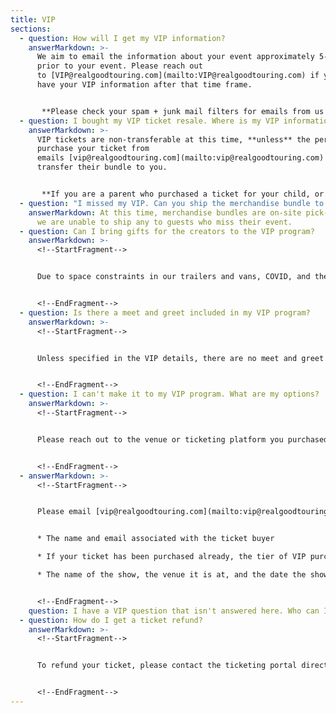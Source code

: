 ```yaml
---
title: VIP
sections:
  - question: How will I get my VIP information?
    answerMarkdown: >-
      We aim to email the information about your event approximately 5-7 days
      prior to your event. Please reach out
      to [VIP@realgoodtouring.com](mailto:VIP@realgoodtouring.com) if you do not
      have your VIP information after that time frame.


       **Please check your spam + junk mail filters for emails from us about your event.**
  - question: I bought my VIP ticket resale. Where is my VIP information?
    answerMarkdown: >-
      VIP tickets are non-transferable at this time, **unless** the person you
      purchase your ticket from
      emails [vip@realgoodtouring.com](mailto:vip@realgoodtouring.com)​ to
      transfer their bundle to you.


       **If you are a parent who purchased a ticket for your child, or you bought the tickets as a gift and they are listed in your name and not the recipient's, please email [vip@realgoodtouring.com](mailto:vip@realgoodtouring.com) ​to explore your options.**
  - question: "I missed my VIP. Can you ship the merchandise bundle to me? "
    answerMarkdown: At this time, merchandise bundles are on-site pick-up only, and
      we are unable to ship any to guests who miss their event.
  - question: Can I bring gifts for the creators to the VIP program?
    answerMarkdown: >-
      <!--StartFragment-->


      Due to space constraints in our trailers and vans, COVID, and the timing of our programs, we are not always able to accommodate storing gifts. While your thoughtfulness and generosity are appreciated, we ask that guests refrain from bringing gifts, or email us in advance to confirm gifts are allowed for your particular tour.


      <!--EndFragment-->
  - question: Is there a meet and greet included in my VIP program?
    answerMarkdown: >-
      <!--StartFragment-->


      Unless specified in the VIP details, there are no meet and greet opportunities available for purchase.


      <!--EndFragment-->
  - question: I can't make it to my VIP program. What are my options?
    answerMarkdown: >-
      <!--StartFragment-->


      Please reach out to the venue or ticketing platform you purchased your tickets from to explore your options. We **do not** have access to any ticketing platforms and are unable to give refunds or exchanges through our email.


      <!--EndFragment-->
  - answerMarkdown: >-
      <!--StartFragment-->


      Please email [vip@realgoodtouring.com](mailto:vip@realgoodtouring.com) ​with the following information in addition to your question:


      * The name and email associated with the ticket buyer

      * If your ticket has been purchased already, the tier of VIP purchased

      * The name of the show, the venue it is at, and the date the show is on


      <!--EndFragment-->
    question: I have a VIP question that isn't answered here. Who can I ask for help?
  - question: How do I get a ticket refund?
    answerMarkdown: >-
      <!--StartFragment-->


      To refund your ticket, please contact the ticketing portal directly. We do not have access to ticketing. 


      <!--EndFragment-->
---
```

